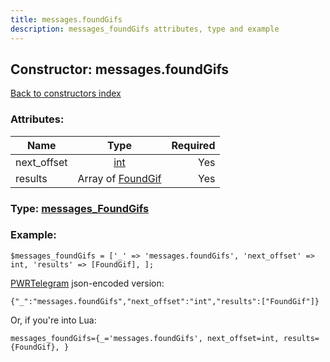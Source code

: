 ```yaml
---
title: messages.foundGifs
description: messages_foundGifs attributes, type and example
---
```

## Constructor: messages.foundGifs  
[Back to constructors index](index.md)



### Attributes:

| Name     |    Type       | Required |
|----------|:-------------:|---------:|
|next\_offset|[int](../types/int.md) | Yes|
|results|Array of [FoundGif](../types/FoundGif.md) | Yes|



### Type: [messages\_FoundGifs](../types/messages_FoundGifs.md)


### Example:

```
$messages_foundGifs = ['_' => 'messages.foundGifs', 'next_offset' => int, 'results' => [FoundGif], ];
```  

[PWRTelegram](https://pwrtelegram.xyz) json-encoded version:

```
{"_":"messages.foundGifs","next_offset":"int","results":["FoundGif"]}
```


Or, if you're into Lua:  


```
messages_foundGifs={_='messages.foundGifs', next_offset=int, results={FoundGif}, }

```


